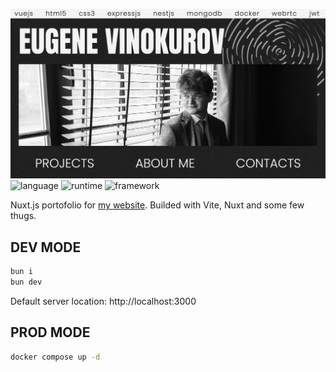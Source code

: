 [![me](preview.png)](https://eugevin.ru)
![language](https://img.shields.io/badge/language-typescript-blue)
![runtime](https://img.shields.io/badge/bun_version-%3E%3D1.1.33-orange)
![framework](https://img.shields.io/badge/framework-nuxtjs-green)

Nuxt.js portofolio for [my website](https://eugevin.ru). Builded with Vite, Nuxt and some few thugs.

## DEV MODE

```bash
bun i
bun dev
```

Default server location: http://localhost:3000

## PROD MODE

```bash
docker compose up -d
```
